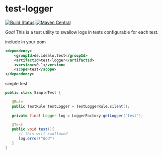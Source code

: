 # test-logger

[![Build Status](https://travis-ci.org/idealo/logback-redis.svg?branch=master)](https://travis-ci.org/idealo/test-logger)
 [![Maven Central](https://maven-badges.herokuapp.com/maven-central/de.idealo.test/test-logger/badge.svg)](https://maven-badges.herokuapp.com/maven-central/de.idealo.test/test-logger) 
 
 
 *Goal*
 This is a test utility to swallow logs in tests configurable for each test.
 
 include in your pom
 ```xml
 <dependency>
     <groupId>de.idealo.test</groupId>
     <artifactId>test-logger</artifactId>
     <version>v0.1</version>
     <scope>test</scope>
 </dependency>
 ```
 
 simple test
 ```java
 public class SimpleTest {

    @Rule
    public TestRule testLogger = TestLoggerRule.silent(); 
    
    private final Logger log = LoggerFactory.getLogger("test");
 
    @Test
    public void test(){
       // this will swallowed
       log.error("ddd")
    }
 }
 ```
